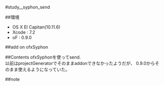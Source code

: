 #study__syphon_send

##環境
*	OS X El Capitan(10.11.6)
*	Xcode : 7.2
*	oF : 0.9.0

##add on
ofxSyphon

##Contents
ofxSyphonを使ってsend.  
以前はprojectGeneratorでそのままaddonできなかったようだが、
0.9.0からそのまま使えるようになっていた。  


##note






